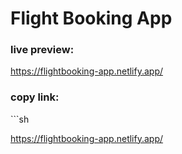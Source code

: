 # Flight Booking App

<h3>live preview: </h2>

https://flightbooking-app.netlify.app/

<h3>copy link: </h2>
```sh

https://flightbooking-app.netlify.app/

```


